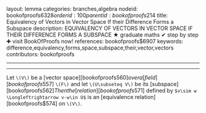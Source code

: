 layout: lemma
categories: branches,algebra
nodeid: bookofproofs$6328
orderid: 100
parentid: bookofproofs$214
title: Equivalency of Vectors in Vector Space If their Difference Forms a Subspace
description: EQUIVALENCY OF VECTORS IN VECTOR SPACE IF THEIR DIFFERENCE FORMS A SUBSPACE &#9733; graduate maths &#10004; step by step &#10010; visit BookOfProofs now!
references: bookofproofs$6907
keywords: difference,equivalency,forms,space,subspace,their,vector,vectors
contributors: bookofproofs

---


---

Let `\(V\)` be a [vector space][bookofproofs$560] over a  [field][bookofproofs$557]  `\(F\)` and let `\(U\subseteq V\)` be its [subspace][bookofproofs$562] Then the [relation][bookofproofs$571] defined by `$v\sim w \Longleftrightarrow v-w\in U$` is an [equivalence relation][bookofproofs$574] on `\(V\)`.
